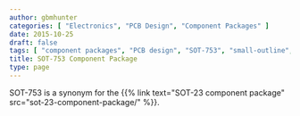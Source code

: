 ```yaml
---
author: gbmhunter
categories: [ "Electronics", "PCB Design", "Component Packages" ]
date: 2015-10-25
draft: false
tags: [ "component packages", "PCB design", "SOT-753", "small-outline", "transistor", "SOT-753" ]
title: SOT-753 Component Package
type: page
---
```


SOT-753 is a synonym for the {{% link text="SOT-23 component package" src="sot-23-component-package/" %}}.
